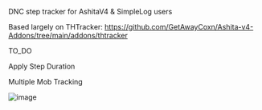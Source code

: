DNC step tracker for AshitaV4 & SimpleLog users

Based largely on THTracker: https://github.com/GetAwayCoxn/Ashita-v4-Addons/tree/main/addons/thtracker
 
TO_DO

Apply Step Duration 

Multiple Mob Tracking

![image](https://user-images.githubusercontent.com/114670141/230459477-3f3a0cb7-8bd9-425d-9ef5-30ae02ab809e.png)
